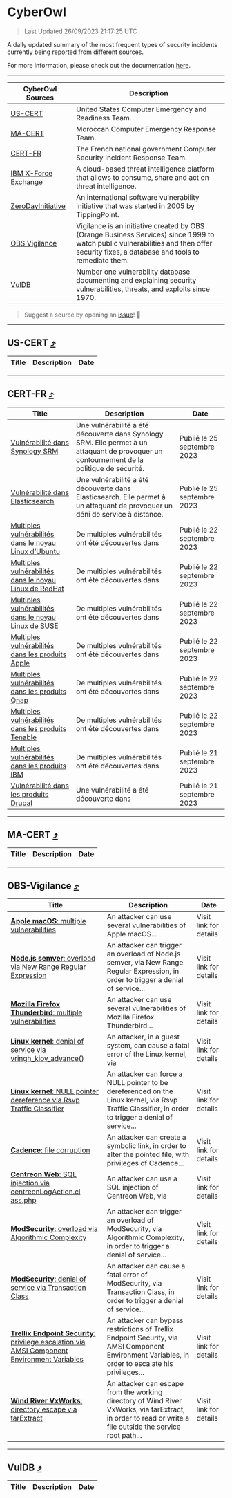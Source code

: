 
 <div id='top'></div>

# CyberOwl

 > Last Updated 26/09/2023 21:17:25 UTC
 
 A daily updated summary of the most frequent types of security incidents currently being reported from different sources.
 
 For more information, please check out the documentation [here](./docs/README.md).
 
 ---
 |CyberOwl Sources|Description|
 |---|---|
 |[US-CERT](#us-cert-arrow_heading_up)|United States Computer Emergency and Readiness Team.|
 |[MA-CERT](#ma-cert-arrow_heading_up)|Moroccan Computer Emergency Response Team.|
 |[CERT-FR](#cert-fr-arrow_heading_up)|The French national government Computer Security Incident Response Team.|
 |[IBM X-Force Exchange](#ibmcloud-arrow_heading_up)|A cloud-based threat intelligence platform that allows to consume, share and act on threat intelligence.|
 |[ZeroDayInitiative](#zerodayinitiative-arrow_heading_up)|An international software vulnerability initiative that was started in 2005 by TippingPoint.|
 |[OBS Vigilance](#obs-vigilance-arrow_heading_up)|Vigilance is an initiative created by OBS (Orange Business Services) since 1999 to watch public vulnerabilities and then offer security fixes, a database and tools to remediate them.|
 |[VulDB](#vuldb-arrow_heading_up)|Number one vulnerability database documenting and explaining security vulnerabilities, threats, and exploits since 1970.|
 
 > Suggest a source by opening an [issue](https://github.com/karimhabush/cyberowl/issues)! :raised_hands:
 ---

## US-CERT [:arrow_heading_up:](#cyberowl)

 |Title|Description|Date|
 |---|---|---|
 
 ---

## CERT-FR [:arrow_heading_up:](#cyberowl)

 |Title|Description|Date|
 |---|---|---|
 |[Vulnérabilité dans Synology SRM](https://www.cert.ssi.gouv.fr/avis/CERTFR-2023-AVI-0777/)|Une vulnérabilité a été découverte dans Synology SRM. Elle permet à un attaquant de provoquer un contournement de la politique de sécurité.|Publié le 25 septembre 2023|
 |[Vulnérabilité dans Elasticsearch](https://www.cert.ssi.gouv.fr/avis/CERTFR-2023-AVI-0776/)|Une vulnérabilité a été découverte dans Elasticsearch. Elle permet à un attaquant de provoquer un déni de service à distance.|Publié le 25 septembre 2023|
 |[Multiples vulnérabilités dans le noyau Linux d’Ubuntu](https://www.cert.ssi.gouv.fr/avis/CERTFR-2023-AVI-0775/)|De multiples vulnérabilités ont été découvertes dans |Publié le 22 septembre 2023|
 |[Multiples vulnérabilités dans le noyau Linux de RedHat](https://www.cert.ssi.gouv.fr/avis/CERTFR-2023-AVI-0774/)|De multiples vulnérabilités ont été découvertes dans |Publié le 22 septembre 2023|
 |[Multiples vulnérabilités dans le noyau Linux de SUSE](https://www.cert.ssi.gouv.fr/avis/CERTFR-2023-AVI-0773/)|De multiples vulnérabilités ont été découvertes dans |Publié le 22 septembre 2023|
 |[Multiples vulnérabilités dans les produits Apple](https://www.cert.ssi.gouv.fr/avis/CERTFR-2023-AVI-0772/)|De multiples vulnérabilités ont été découvertes dans |Publié le 22 septembre 2023|
 |[Multiples vulnérabilités dans les produits Qnap](https://www.cert.ssi.gouv.fr/avis/CERTFR-2023-AVI-0771/)|De multiples vulnérabilités ont été découvertes dans |Publié le 22 septembre 2023|
 |[Multiples vulnérabilités dans les produits Tenable](https://www.cert.ssi.gouv.fr/avis/CERTFR-2023-AVI-0770/)|De multiples vulnérabilités ont été découvertes dans |Publié le 22 septembre 2023|
 |[Multiples vulnérabilités dans les produits IBM](https://www.cert.ssi.gouv.fr/avis/CERTFR-2023-AVI-0769/)|De multiples vulnérabilités ont été découvertes dans |Publié le 21 septembre 2023|
 |[Vulnérabilité dans les produits Drupal](https://www.cert.ssi.gouv.fr/avis/CERTFR-2023-AVI-0768/)|Une vulnérabilité a été découverte dans |Publié le 21 septembre 2023|
 
 ---

## MA-CERT [:arrow_heading_up:](#cyberowl)

 |Title|Description|Date|
 |---|---|---|
 
 ---

## OBS-Vigilance [:arrow_heading_up:](#cyberowl)

 |Title|Description|Date|
 |---|---|---|
 |[<a href="https://vigilance.fr/vulnerability/Apple-macOS-multiple-vulnerabilities-42388" class="noirorange"><b>Apple macOS</b>: multiple vulnerabilities</a>](https://vigilance.fr/vulnerability/Apple-macOS-multiple-vulnerabilities-42388)|An attacker can use several vulnerabilities of Apple macOS...|Visit link for details|
 |[<a href="https://vigilance.fr/vulnerability/Node-js-semver-overload-via-New-Range-Regular-Expression-42387" class="noirorange"><b>Node.js semver</b>: overload via New Range Regular Expression</a>](https://vigilance.fr/vulnerability/Node-js-semver-overload-via-New-Range-Regular-Expression-42387)|An attacker can trigger an overload of Node.js semver, via New Range Regular Expression, in order to trigger a denial of service...|Visit link for details|
 |[<a href="https://vigilance.fr/vulnerability/Mozilla-Firefox-Thunderbird-multiple-vulnerabilities-42386" class="noirorange"><b>Mozilla Firefox  Thunderbird</b>: multiple vulnerabilities</a>](https://vigilance.fr/vulnerability/Mozilla-Firefox-Thunderbird-multiple-vulnerabilities-42386)|An attacker can use several vulnerabilities of Mozilla Firefox  Thunderbird...|Visit link for details|
 |[<a href="https://vigilance.fr/vulnerability/Linux-kernel-denial-of-service-via-vringh-kiov-advance-42385" class="noirorange"><b>Linux kernel</b>: denial of service via <wbr>vringh_kiov_advance(<wbr>)</wbr></wbr></a>](https://vigilance.fr/vulnerability/Linux-kernel-denial-of-service-via-vringh-kiov-advance-42385)|An attacker, in a guest system, can cause a fatal error of the Linux kernel, via |Visit link for details|
 |[<a href="https://vigilance.fr/vulnerability/Linux-kernel-NULL-pointer-dereference-via-Rsvp-Traffic-Classifier-42384" class="noirorange"><b>Linux kernel</b>: NULL pointer dereference via Rsvp Traffic Classifier</a>](https://vigilance.fr/vulnerability/Linux-kernel-NULL-pointer-dereference-via-Rsvp-Traffic-Classifier-42384)|An attacker can force a NULL pointer to be dereferenced on the Linux kernel, via Rsvp Traffic Classifier, in order to trigger a denial of service...|Visit link for details|
 |[<a href="https://vigilance.fr/vulnerability/Cadence-file-corruption-42383" class="noirorange"><b>Cadence</b>: file corruption</a>](https://vigilance.fr/vulnerability/Cadence-file-corruption-42383)|An attacker can create a symbolic link, in order to alter the pointed file, with privileges of Cadence...|Visit link for details|
 |[<a href="https://vigilance.fr/vulnerability/Centreon-Web-SQL-injection-via-centreonLogAction-class-php-42382" class="noirorange"><b>Centreon Web</b>: SQL injection via <wbr>centreonLogAction.cl<wbr>ass.php</wbr></wbr></a>](https://vigilance.fr/vulnerability/Centreon-Web-SQL-injection-via-centreonLogAction-class-php-42382)|An attacker can use a SQL injection of Centreon Web, via |Visit link for details|
 |[<a href="https://vigilance.fr/vulnerability/ModSecurity-overload-via-Algorithmic-Complexity-42381" class="noirorange"><b>ModSecurity</b>: overload via Algorithmic Complexity</a>](https://vigilance.fr/vulnerability/ModSecurity-overload-via-Algorithmic-Complexity-42381)|An attacker can trigger an overload of ModSecurity, via Algorithmic Complexity, in order to trigger a denial of service...|Visit link for details|
 |[<a href="https://vigilance.fr/vulnerability/ModSecurity-denial-of-service-via-Transaction-Class-42380" class="noirorange"><b>ModSecurity</b>: denial of service via Transaction Class</a>](https://vigilance.fr/vulnerability/ModSecurity-denial-of-service-via-Transaction-Class-42380)|An attacker can cause a fatal error of ModSecurity, via Transaction Class, in order to trigger a denial of service...|Visit link for details|
 |[<a href="https://vigilance.fr/vulnerability/Trellix-Endpoint-Security-privilege-escalation-via-AMSI-Component-Environment-Variables-42379" class="noirorange"><b>Trellix Endpoint Security</b>: privilege escalation via AMSI Component Environment Variables</a>](https://vigilance.fr/vulnerability/Trellix-Endpoint-Security-privilege-escalation-via-AMSI-Component-Environment-Variables-42379)|An attacker can bypass restrictions of Trellix Endpoint Security, via AMSI Component Environment Variables, in order to escalate his privileges...|Visit link for details|
 |[<a href="https://vigilance.fr/vulnerability/Wind-River-VxWorks-directory-escape-via-tarExtract-42378" class="noirorange"><b>Wind River VxWorks</b>: directory escape via tarExtract</a>](https://vigilance.fr/vulnerability/Wind-River-VxWorks-directory-escape-via-tarExtract-42378)|An attacker can escape from the working directory of Wind River VxWorks, via tarExtract, in order to read or write a file outside the service root path...|Visit link for details|
 
 ---

## VulDB [:arrow_heading_up:](#cyberowl)

 |Title|Description|Date|
 |---|---|---|
 